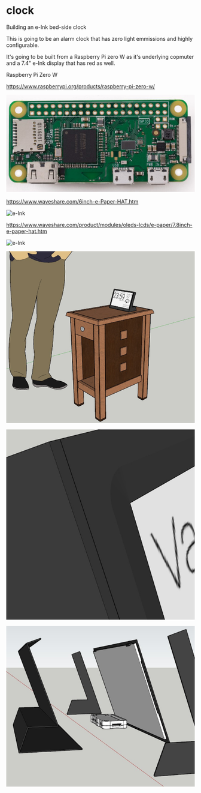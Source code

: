 # clock
Building an e-Ink bed-side clock

This is going to be an alarm clock that has zero light emmissions and highly configurable.

It's going to be built from a Raspberry Pi zero W as it's underlying copmuter and a 7.4" e-Ink display that has red as well.

Raspberry Pi Zero W

https://www.raspberrypi.org/products/raspberry-pi-zero-w/

![Raspberry Pi](readme/rpzw.jpg?raw=true "Raspberry Pi")

https://www.waveshare.com/6inch-e-Paper-HAT.htm

![e-Ink](readme/6inch-e-paper-hat-1.jpg?raw=true "e-Ink Display")

https://www.waveshare.com/product/modules/oleds-lcds/e-paper/7.8inch-e-paper-hat.htm

![e-Ink](readme/7.8inch-e-paper-hat-3_1.jpg?raw=true "e-Ink Display")

![dreamtime](https://github.com/Blyzz616/clock/blob/master/stand.jpeg "Stand")

![dreamtime](https://github.com/Blyzz616/clock/blob/master/bevel.jpeg "Bevel")

![dreamtime](https://github.com/Blyzz616/clock/blob/master/explode.jpeg "Explode")

